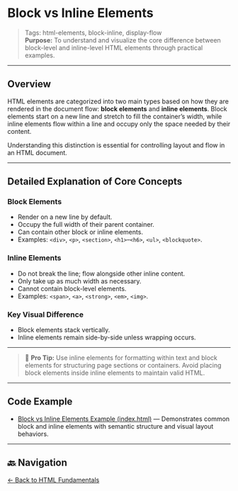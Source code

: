 # Block vs Inline Elements

> Tags: html-elements, block-inline, display-flow  
> **Purpose:** To understand and visualize the core difference between block-level and inline-level HTML elements through practical examples.

---

## Overview

HTML elements are categorized into two main types based on how they are rendered in the document flow: **block elements** and **inline elements**. Block elements start on a new line and stretch to fill the container’s width, while inline elements flow within a line and occupy only the space needed by their content.

Understanding this distinction is essential for controlling layout and flow in an HTML document.

---

## Detailed Explanation of Core Concepts

### **Block Elements**

- Render on a new line by default.
- Occupy the full width of their parent container.
- Can contain other block or inline elements.
- Examples: `<div>`, `<p>`, `<section>`, `<h1>`–`<h6>`, `<ul>`, `<blockquote>`.

### **Inline Elements**

- Do not break the line; flow alongside other inline content.
- Only take up as much width as necessary.
- Cannot contain block-level elements.
- Examples: `<span>`, `<a>`, `<strong>`, `<em>`, `<img>`.

### **Key Visual Difference**

- Block elements stack vertically.
- Inline elements remain side-by-side unless wrapping occurs.

---

> 🧠 **Pro Tip:** Use inline elements for formatting within text and block elements for structuring page sections or containers. Avoid placing block elements inside inline elements to maintain valid HTML.

---

## Code Example

- [Block vs Inline Elements Example (index.html)](index.html) — Demonstrates common block and inline elements with semantic structure and visual layout behaviors.

---

## 🔙 Navigation

[← Back to HTML Fundamentals](../README.md)
